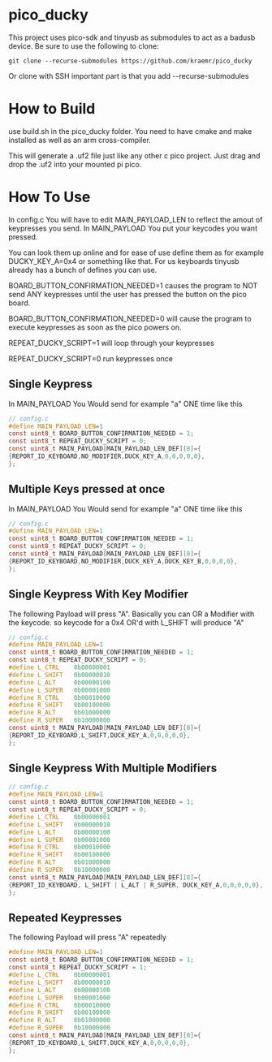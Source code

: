 # pico_ducky

This project uses pico-sdk and tinyusb as submodules to act as a badusb device.
Be sure to use the following to clone:

```
git clone --recurse-submodules https://github.com/kraemr/pico_ducky
```

Or clone with SSH important part is that you add --recurse-submodules

# How to Build

use build.sh in the pico_ducky folder.
You need to have cmake and make installed as well as an arm cross-compiler.

This will generate a .uf2 file just like any other c pico project.
Just drag and drop the .uf2 into your mounted pi pico.

# How To Use

In config.c
You will have to edit MAIN_PAYLOAD_LEN to reflect the amout of keypresses you send.
In MAIN_PAYLOAD You put your keycodes you want pressed.

You can look them up online and for ease of use define them as for example DUCKY_KEY_A=0x4 or something like that.
For us keyboards tinyusb already has a bunch of defines you can use.

BOARD_BUTTON_CONFIRMATION_NEEDED=1 causes the program to NOT send ANY keypresses until the user has pressed the button on the pico board.

BOARD_BUTTON_CONFIRMATION_NEEDED=0 will cause the program to execute keypresses as soon as the pico powers on.

REPEAT_DUCKY_SCRIPT=1 will loop through your keypresses

REPEAT_DUCKY_SCRIPT=0 run keypresses once

## Single Keypress

In MAIN_PAYLOAD You Would send for example "a" ONE time like this

```c
// config.c
#define MAIN_PAYLOAD_LEN=1
const uint8_t BOARD_BUTTON_CONFIRMATION_NEEDED = 1;
const uint8_t REPEAT_DUCKY_SCRIPT = 0;
const uint8_t MAIN_PAYLOAD[MAIN_PAYLOAD_LEN_DEF][8]={
{REPORT_ID_KEYBOARD,NO_MODIFIER,DUCK_KEY_A,0,0,0,0,0},
};
```

## Multiple Keys pressed at once

In MAIN_PAYLOAD You Would send for example "a" ONE time like this

```c
// config.c
#define MAIN_PAYLOAD_LEN=1
const uint8_t BOARD_BUTTON_CONFIRMATION_NEEDED = 1;
const uint8_t REPEAT_DUCKY_SCRIPT = 0;
const uint8_t MAIN_PAYLOAD[MAIN_PAYLOAD_LEN_DEF][8]={
{REPORT_ID_KEYBOARD,NO_MODIFIER,DUCK_KEY_A,DUCK_KEY_B,0,0,0,0},
};
```

## Single Keypress With Key Modifier

The following Payload will press "A".
Basically you can OR a Modifier with the keycode.
so keycode for a 0x4 OR'd with L_SHIFT will produce "A"

```c
// config.c
#define MAIN_PAYLOAD_LEN=1
const uint8_t BOARD_BUTTON_CONFIRMATION_NEEDED = 1;
const uint8_t REPEAT_DUCKY_SCRIPT = 0;
#define L_CTRL    0b00000001
#define L_SHIFT   0b00000010
#define L_ALT     0b00000100
#define L_SUPER   0b00001000
#define R_CTRL    0b00010000
#define R_SHIFT   0b00100000
#define R_ALT     0b01000000
#define R_SUPER   0b10000000
const uint8_t MAIN_PAYLOAD[MAIN_PAYLOAD_LEN_DEF][8]={
{REPORT_ID_KEYBOARD,L_SHIFT,DUCK_KEY_A,0,0,0,0,0},
};
```

## Single Keypress With Multiple Modifiers

```c
// config.c
#define MAIN_PAYLOAD_LEN=1
const uint8_t BOARD_BUTTON_CONFIRMATION_NEEDED = 1;
const uint8_t REPEAT_DUCKY_SCRIPT = 0;
#define L_CTRL    0b00000001
#define L_SHIFT   0b00000010
#define L_ALT     0b00000100
#define L_SUPER   0b00001000
#define R_CTRL    0b00010000
#define R_SHIFT   0b00100000
#define R_ALT     0b01000000
#define R_SUPER   0b10000000
const uint8_t MAIN_PAYLOAD[MAIN_PAYLOAD_LEN_DEF][8]={
{REPORT_ID_KEYBOARD, L_SHIFT | L_ALT | R_SUPER, DUCK_KEY_A,0,0,0,0,0},
};

```

## Repeated Keypresses

The following Payload will press "A" repeatedly

```c
#define MAIN_PAYLOAD_LEN=1
const uint8_t BOARD_BUTTON_CONFIRMATION_NEEDED = 1;
const uint8_t REPEAT_DUCKY_SCRIPT = 1;
#define L_CTRL    0b00000001
#define L_SHIFT   0b00000010
#define L_ALT     0b00000100
#define L_SUPER   0b00001000
#define R_CTRL    0b00010000
#define R_SHIFT   0b00100000
#define R_ALT     0b01000000
#define R_SUPER   0b10000000
const uint8_t MAIN_PAYLOAD[MAIN_PAYLOAD_LEN_DEF][8]={
{REPORT_ID_KEYBOARD,L_SHIFT,DUCK_KEY_A,0,0,0,0,0},
};
```
